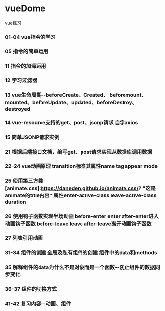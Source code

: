 # vueDome
vue练习
### 01-04 vue指令的学习
### 05 指令的简单运用
### 11 指令的加深运用
### 12 学习过滤器
### 13 vue生命周期--beforeCreate、Created、 beforemount、mounted、beforeUpdate、updated、beforeDestroy、destroyed
### 14 vue-resource支持的get、post、jsonp请求 自学axios
### 15 简单JSONP请求实例
### 21 根据后端接口文档，编写get、post请求实现从数据库调用数据
### 22-24 vue动画原理 transition标签其属性name tag appear mode
### 25 使用第三方类 [animate.css]:https://daneden.github.io/animate.css/? "这是animate的title内容" 属性enter-active-class leave-active-class duration
### 26 使用钩子函数实现半场动画 before-enter enter after-enter进入动画钩子函数 before-leave leave after-leave离开动画钩子函数
### 27 列表引用动画
### 31-34 组件的创建 全局及私有组件的创建 组件中的data和methods
### 35 解释组件的data为什么不是对象而是一个函数--防止组件的数据同步变化
### 36-37 组件的切换方式
### 41-42 复习内容--动画、组件
